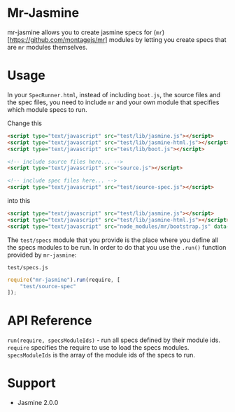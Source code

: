 Mr-Jasmine
==========
mr-jasmine allows you to create jasmine specs for (`mr`)[https://github.com/montagejs/mr] modules by letting you create specs that are `mr` modules themselves.

Usage
=====
In your `SpecRunner.html`, instead of including `boot.js`, the source files and the spec files, you need to include `mr` and your own module that specifies which module specs to run.

Change this
```html
<script type="text/javascript" src="test/lib/jasmine.js"></script>
<script type="text/javascript" src="test/lib/jasmine-html.js"></script>
<script type="text/javascript" src="test/lib/boot.js"></script>

<!-- include source files here... -->
<script type="text/javascript" src="source.js"></script>

<!-- include spec files here... -->
<script type="text/javascript" src="test/source-spec.js"></script>
```

into this
```html
<script type="text/javascript" src="test/lib/jasmine.js"></script>
<script type="text/javascript" src="test/lib/jasmine-html.js"></script>
<script type="text/javascript" src="node_modules/mr/bootstrap.js" data-module="test/specs"></script>
```

The `test/specs` module that you provide is the place where you define all the specs modules to be run. In order to do that you use the `.run()` function provided by `mr-jasmine`:

`test/specs.js`
```javascript
require("mr-jasmine").run(require, [
    "test/source-spec"
]);
```

API Reference
=============
`run(require, specsModuleIds)` - run all specs defined by their module ids. `require` specifies the require to use to load the specs modules. `specsModuleIds` is the array of the module ids of the specs to run.

Support
=======
* Jasmine 2.0.0